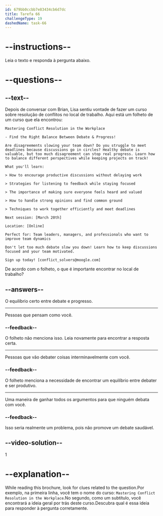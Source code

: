 ```yaml
---
id: 679bb0ccbb7e83434cb6d7dc
title: Tarefa 66
challengeType: 19
dashedName: task-66
---
```


<!-- READING -->

# --instructions--

Leia o texto e responda à pergunta abaixo.

# --questions--

## --text--

Depois de conversar com Brian, Lisa sentiu vontade de fazer um curso sobre resolução de conflitos no local de trabalho. Aqui está um folheto de um curso que ela encontrou:

`Mastering Conflict Resolution in the Workplace`

`- Find the Right Balance Between Debate & Progress!`

`Are disagreements slowing your team down? Do you struggle to meet deadlines because discussions go in circles? Healthy debate is valuable, but too much disagreement can stop real progress. Learn how to balance different perspectives while keeping projects on track!`

`What you'll learn:`

`> How to encourage productive discussions without delaying work`

`> Strategies for listening to feedback while staying focused`

`> The importance of making sure everyone feels heard and valued`

`> How to handle strong opinions and find common ground`

`> Techniques to work together efficiently and meet deadlines`

`Next session: [March 20th]`

`Location: [Online]`

`Perfect for: Team leaders, managers, and professionals who want to improve team dynamics`

`Don't let too much debate slow you down! Learn how to keep discussions focused and your team motivated.`

`Sign up today! [conflict_solvers@moogle.com]`

De acordo com o folheto, o que é importante encontrar no local de trabalho?

## --answers--

O equilíbrio certo entre debate e progresso.

---

Pessoas que pensam como você.

### --feedback--

O folheto não menciona isso. Leia novamente para encontrar a resposta certa.

---

Pessoas que vão debater coisas interminavelmente com você.

### --feedback--

O folheto menciona a necessidade de encontrar um equilíbrio entre debater e ser produtivo.

---

Uma maneira de ganhar todos os argumentos para que ninguém debata com você. 

### --feedback--

Isso seria realmente um problema, pois não promove um debate saudável.

## --video-solution--

1

# --explanation--

While reading this brochure, look for clues related to the question.Por exemplo, na primeira linha, você tem o nome do curso: `Mastering Conflict Resolution in the Workplace`.No segundo, como um subtítulo, você encontrará a ideia geral por trás deste curso.Descubra qual é essa ideia para responder à pergunta corretamente.
